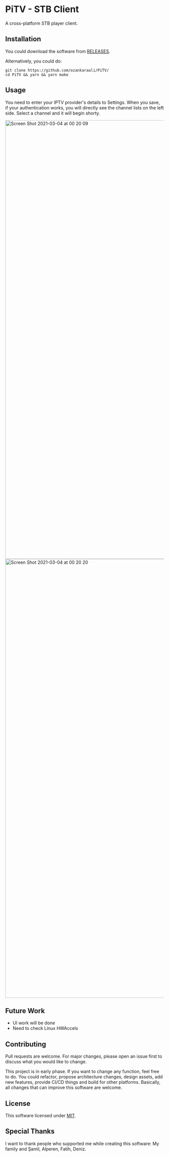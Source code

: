 # PiTV - STB Client

A cross-platform STB player client.

## Installation

You could download the software from [RELEASES](https://github.com/ozankaraali/PiTV/releases).

Alternatively, you could do:

```
git clone https://github.com/ozankaraali/PiTV/
cd PiTV && yarn && yarn make
```

## Usage

You need to enter your IPTV provider's details to Settings. When you save, if your authentication works, you will directly see the channel lists on the left side. Select a channel and it will begin shorty.

<img width="1392" alt="Screen Shot 2021-03-04 at 00 20 09" src="https://user-images.githubusercontent.com/19486728/109873914-7aed6080-7c7f-11eb-8bae-2af2588b2bac.png">
<img width="1392" alt="Screen Shot 2021-03-04 at 00 20 20" src="https://user-images.githubusercontent.com/19486728/109873933-7e80e780-7c7f-11eb-8bed-0000b17ec304.png">

## Future Work

- UI work will be done
- Need to check Linux HWAccels

## Contributing

Pull requests are welcome. For major changes, please open an issue first to discuss what you would like to change.

This project is in early phase. If you want to change any function, feel free to do. You could refactor, propose architecture changes, design assets, add new features, provide CI/CD things and build for other platforms. Basically, all changes that can improve this software are welcome.

## License

This software licensed under [MIT](https://github.com/ozankaraali/PiTV/blob/main/LICENSE).

## Special Thanks

I want to thank people who supported me while creating this software: My family and Şamil, Alperen, Fatih, Deniz.
